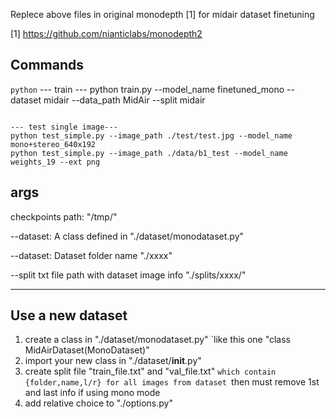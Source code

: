 Replece above files in original monodepth [1] for midair dataset finetuning

[1] https://github.com/nianticlabs/monodepth2


Commands
----
```python```
--- train ---
python train.py --model_name finetuned_mono --dataset midair --data_path MidAir --split midair
```

--- test single image---
python test_simple.py --image_path ./test/test.jpg --model_name mono+stereo_640x192
python test_simple.py --image_path ./data/b1_test --model_name weights_19 --ext png
```

args
----
checkpoints path: "/tmp/"

--dataset: A class defined in "./dataset/monodataset.py"

--dataset: Dataset folder name "./xxxx"

--split txt file path with dataset image info "./splits/xxxx/"

----

Use a new dataset
----
1. create a class in  "./dataset/monodataset.py" 
		`like this one "class MidAirDataset(MonoDataset)"
2. import your new class in  "./dataset/__init__.py"
3. create split file "train_file.txt" and "val_file.txt"
		`which contain {folder,name,l/r} for all images from dataset
		`then must remove 1st and last info if using mono mode
4. add relative choice to "./options.py"

